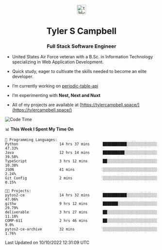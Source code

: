 <p align="center">
<a href="https://www.linkedin.com/in/t36campbell" target="blank"><img align="center" src="https://ik.imagekit.io/t36campbell/Portfolio/linkedin.png.original_m8bbGgPh6.png" alt="t36campbell" height="30" width="30" /></a>
</p>
<h1 align="center">Tyler S Campbell</h1>
<h3 align="center">Full Stack Software Engineer</h3>

* United States Air Force veteran with a B.Sc. in Information Technology specializing in Web Application Development. 

* Quick study, eager to cultivate the skills needed to become an elite developer.

* I’m currently working on [periodic-table-api](https://github.com/t36campbell/periodic-table-api)

* I’m experimenting with **Nest, Next and Nuxt**

* All of my projects are available at [https://tylercampbell.space/](https://tylercampbell.space/)

<!--START_SECTION:waka-->
![Code Time](http://img.shields.io/badge/Code%20Time-1%2C871%20hrs%2020%20mins-blue)

📊 **This Week I Spent My Time On** 

```text
💬 Programming Languages: 
Python                   14 hrs 37 mins      ███████████░░░░░░░░░░░░░░   47.33% 
Java                     12 hrs 14 mins      ██████████░░░░░░░░░░░░░░░   39.58% 
TypeScript               3 hrs 12 mins       ██░░░░░░░░░░░░░░░░░░░░░░░   10.38% 
JSON                     41 mins             ░░░░░░░░░░░░░░░░░░░░░░░░░   2.24% 
Git Config               2 mins              ░░░░░░░░░░░░░░░░░░░░░░░░░   0.15%

🐱‍💻 Projects: 
pytos2-ce                14 hrs 32 mins      ███████████░░░░░░░░░░░░░░   47.06% 
githw                    9 hrs 12 mins       ███████░░░░░░░░░░░░░░░░░░   29.79% 
deliverable              3 hrs 27 mins       ██░░░░░░░░░░░░░░░░░░░░░░░   11.18% 
COMP-611                 2 hrs 46 mins       ██░░░░░░░░░░░░░░░░░░░░░░░   9.0% 
pytos2-ce-archive        32 mins             ░░░░░░░░░░░░░░░░░░░░░░░░░   1.76%

```


 Last Updated on 10/10/2022 12:31:09 UTC
<!--END_SECTION:waka-->
